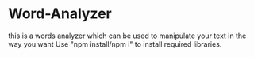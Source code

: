 # Word-Analyzer
this is a words analyzer which can be used to manipulate your text in the way you want
Use "npm install/npm i" to install required libraries.
